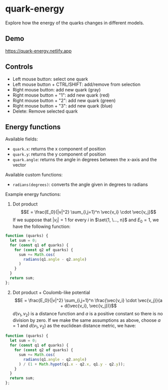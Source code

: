 # quark-energy
Explore how the energy of the quarks changes in different models.

## Demo
https://quark-energy.netlify.app

## Controls
- Left mouse button: select one quark
- Left mouse button + CTRL/SHIFT: add/remove from selection
- Right mouse button: add new quark (gray)
- Right mouse button + "1": add new quark (red)
- Right mouse button + "2": add new quark (green)
- Right mouse button + "3": add new quark (blue)
- Delete: Remove selected quark

## Energy functions
Available fields:
- `quark.x`: returns the x component of position
- `quark.y`: returns the y component of position
- `quark.angle`: returns the angle in degrees between the x-axis and the vector

Available custom functions:
- `radians(degrees)`: converts the angle given in degrees to radians

Example energy functions:
1. Dot product
$$E = \frac{E_0}{|v|^2} \sum_{i,j=1}^n \vec{v_i} \cdot \vec{v_j}$$
If we suppose that $|v_i| = 1$ for every $i$ in $\set{1, \..., n}$ and $E_0 = 1$, we have the following function:

```js
function (quarks) {
  let sum = 0;
  for (const q1 of quarks) {
    for (const q2 of quarks) {
      sum += Math.cos(
        radians(q1.angle - q2.angle)
      )
    }
  }
  return sum;
};
```

2. Dot product + Coulomb-like potential
$$E = \frac{E_0}{|v|^2} \sum_{i,j=1}^n \frac{\vec{v_i} \cdot \vec{v_j}}{a + d(\vec{v_i}, \vec{v_j})}$$
$d(v_1, v_2)$ is a distance function and $a$ is a positive constant so there is no division by zero.
If we make the same assumptions as above, choose $a = 1$ and $d(v_1, v_2)$ as the euclidean distance metric, we have:
```js
function (quarks) {
  let sum = 0;
  for (const q1 of quarks) {
    for (const q2 of quarks) {
      sum += Math.cos(
        radians(q1.angle - q2.angle)
      ) / (1 + Math.hypot(q1.x - q2.x, q1.y - q2.y));
    }
  }
  return sum;
};
```
